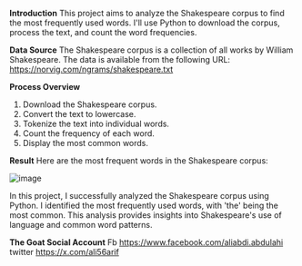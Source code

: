 **Introduction**
This project aims to analyze the Shakespeare corpus to find the most frequently used words. I'll use Python to download the corpus, process the text, and count the word frequencies.


**Data Source**
The Shakespeare corpus is a collection of all works by William Shakespeare. The data is available from the following URL: https://norvig.com/ngrams/shakespeare.txt

**Process Overview**

1. Download the Shakespeare corpus.
2. Convert the text to lowercase.
3. Tokenize the text into individual words.
4. Count the frequency of each word.
5. Display the most common words.

**Result**
Here are the most frequent words in the Shakespeare corpus:


![image](https://github.com/Ali56Arif/Analyzing-Shakespeare-Corpus/assets/79138028/9817ec62-ad0c-48de-a868-00cc2cab1a82)

In this project, I successfully analyzed the Shakespeare corpus using Python. I identified the most frequently used words, with 'the' being the most common. 
This analysis provides insights into Shakespeare's use of language and common word patterns.

**The Goat Social Account** 
Fb
https://www.facebook.com/aliabdi.abdulahi
twitter
https://x.com/ali56arif

